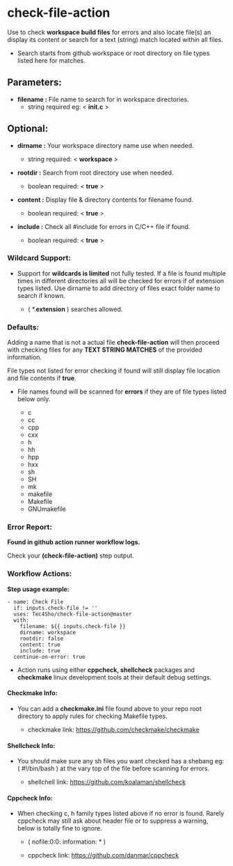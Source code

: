 # check-file-action

Use to check **workspace build files** for errors and also locate file(s) an display its content or search for a text (string) match located within all files.

- Search starts from github workspace or root directory on file types listed here for matches.

## Parameters:

- **filename :**  File name to search for in workspace directories.
  - string required eg: < **init.c** >

## Optional:

- **dirname :**  Your workspace directory name use when needed.
  - string required: < **workspace** >

- **rootdir :**  Search from root directory use when needed.
  - boolean required: < **true** >

- **content :**  Display file & directory contents for filename found.
  - boolean required: < **true** >

- **include :**  Check all #include <name> for errors in C/C++ file if found.
  - boolean required: < **true** >

### Wildcard Support:

- Support for **wildcards is limited** not fully tested. If a file is found multiple times in different directories all will be checked for errors if of extension types listed. Use dirname to add directory of files exact folder name to search if known.
  
  - ( *.**extension** ) searches allowed.
 
### Defaults:

Adding a name that is not a actual file **check-file-action** will then proceed with checking files for any **TEXT STRING MATCHES** of the provided information.

File types not listed for error checking if found will still display file location and file contents if **true**.

- File names found will be scanned for **errors** if they are of file types listed below only.
  
  - c
  - cc
  - cpp
  - cxx
  - h
  - hh
  - hpp
  - hxx
  - sh
  - SH
  - mk
  - makefile
  - Makefile
  - GNUmakefile

### Error Report:

**Found in github action runner workflow logs.**

Check your **(check-file-action)** step output.

### Workflow Actions:

**Step usage example:**


    - name: Check File
      if: inputs.check-file != ''
      uses: Tec4Sho/check-file-action@master
      with:
        filename: ${{ inputs.check-file }}
        dirname: workspace
        rootdir: false
        content: true
        include: true
      continue-on-error: true


- Action runs using either **cppcheck, shellcheck** packages and **checkmake** linux development tools at their default debug settings.

#### Checkmake Info:

- You can add a **checkmake.ini** file found above to your repo root directory to apply rules for checking Makefile types.

  * checkmake link: 
https://github.com/checkmake/checkmake

#### Shellcheck Info:

- You should make sure any sh files you want checked has a shebang eg: ( #!/bin/bash ) at the vary top of the file before scanning for errors.

  - shellchell link:
https://github.com/koalaman/shellcheck

#### Cppcheck Info:

- When checking c, h family types listed above if no error is found. Rarely cppcheck may still ask about header file or to suppress a warning, below is totally fine to ignore.
  - ( nofile:0:0: information: * )

  - cppcheck link:
https://github.com/danmar/cppcheck
